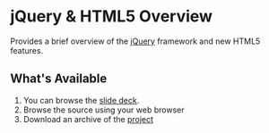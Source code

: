 jQuery & HTML5 Overview
=======================

Provides a brief overview of the [jQuery][jquery] framework and new HTML5 features.

What's Available
----------------

1. You can browse the [slide deck][slidedeck].
2. Browse the source using your web browser
3. Download an archive of the [project][pkg]


[jquery]:http://jquery.com/
[pkg]:https://github.com/foo4u/jquery-html5-demo/archives/master
[slidedeck]:https://github.com/foo4u/jquery-html5-demo/blob/master/doc/jQuery_HTML5.pdf